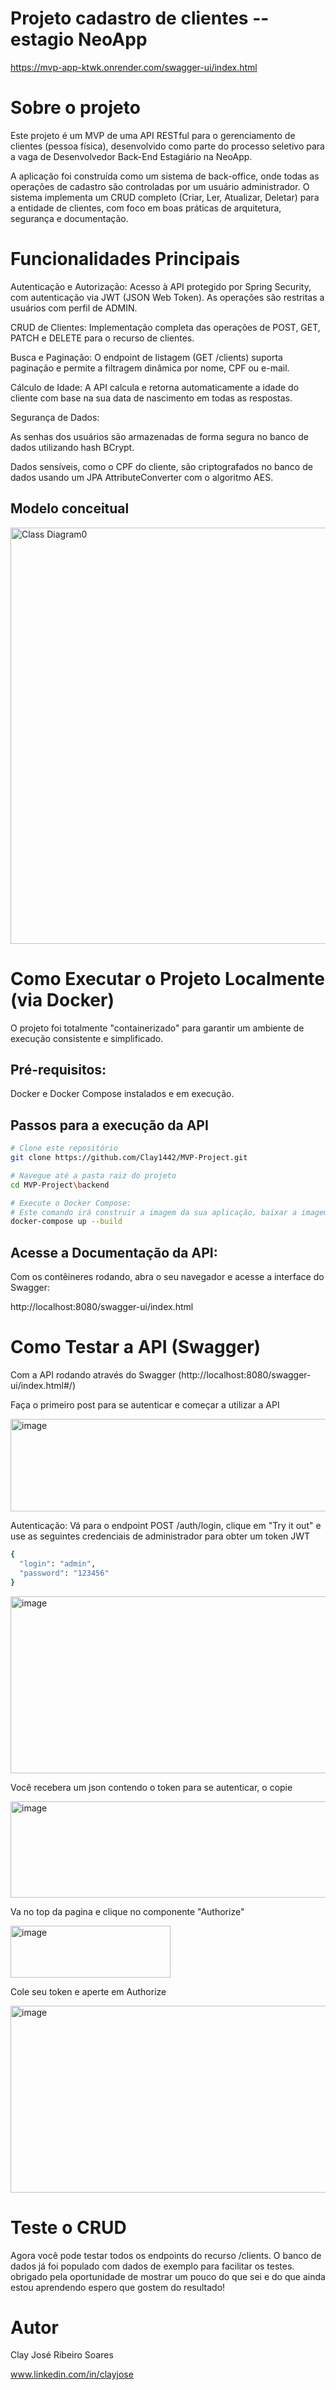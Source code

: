 # Projeto cadastro de clientes -- estagio NeoApp
https://mvp-app-ktwk.onrender.com/swagger-ui/index.html

# Sobre o projeto

Este projeto é um MVP de uma API RESTful para o gerenciamento de clientes (pessoa física), desenvolvido como parte do processo seletivo para a vaga de Desenvolvedor Back-End Estagiário na NeoApp.

A aplicação foi construída como um sistema de back-office, onde todas as operações de cadastro são controladas por um usuário administrador. 
O sistema implementa um CRUD completo (Criar, Ler, Atualizar, Deletar) para a entidade de clientes, com foco em boas práticas de arquitetura, segurança e documentação.

# Funcionalidades Principais

Autenticação e Autorização: Acesso à API protegido por Spring Security, com autenticação via JWT (JSON Web Token). As operações são restritas a usuários com perfil de ADMIN.

CRUD de Clientes: Implementação completa das operações de POST, GET, PATCH e DELETE para o recurso de clientes.

Busca e Paginação: O endpoint de listagem (GET /clients) suporta paginação e permite a filtragem dinâmica por nome, CPF ou e-mail.

Cálculo de Idade: A API calcula e retorna automaticamente a idade do cliente com base na sua data de nascimento em todas as respostas.

Segurança de Dados:

As senhas dos usuários são armazenadas de forma segura no banco de dados utilizando hash BCrypt.

Dados sensíveis, como o CPF do cliente, são criptografados no banco de dados usando um JPA AttributeConverter com o algoritmo AES.


## Modelo conceitual
<img width="880" height="666" alt="Class Diagram0" src="https://github.com/user-attachments/assets/b54f7197-848e-4aad-8cd5-3c6279d27c0d" />

# Como Executar o Projeto Localmente (via Docker)
O projeto foi totalmente "containerizado" para garantir um ambiente de execução consistente e simplificado.

## Pré-requisitos:
Docker e Docker Compose instalados e em execução.


## Passos para a execução da API

```bash
# Clone este repositório 
git clone https://github.com/Clay1442/MVP-Project.git

# Navegue até a pasta raiz do projeto
cd MVP-Project\backend

# Execute o Docker Compose:
# Este comando irá construir a imagem da sua aplicação, baixar a imagem do PostgreSQL e iniciar os dois contêineres.
docker-compose up --build

````
## Acesse a Documentação da API:
Com os contêineres rodando, abra o seu navegador e acesse a interface do Swagger:

http://localhost:8080/swagger-ui/index.html

# Como Testar a API (Swagger)
Com a API rodando através do Swagger (http://localhost:8080/swagger-ui/index.html#/)

Faça o primeiro post para se autenticar e começar a utilizar a API 

<img width="668" height="148" alt="image" src="https://github.com/user-attachments/assets/ca0f3711-f978-4ce7-bd35-e5b081e5d75c" />

Autenticação: Vá para o endpoint POST /auth/login, clique em "Try it out" e use as seguintes credenciais de administrador para obter um token JWT
```bash 
{
  "login": "admin",
  "password": "123456"
}

```


<img width="643" height="283" alt="image" src="https://github.com/user-attachments/assets/be868be5-0b6e-4c15-8670-248e11fe3752" />

Você recebera um json contendo o token para se autenticar, o copie 


<img width="664" height="154" alt="image" src="https://github.com/user-attachments/assets/141e0693-b213-4d0f-b8bf-d63503b90595" />

Va no top da pagina e clique  no componente "Authorize" 


<img width="256" height="83" alt="image" src="https://github.com/user-attachments/assets/868c45cf-b8e3-4efd-86f1-6799b59aa830" />

Cole seu token e aperte em Authorize 


<img width="711" height="299" alt="image" src="https://github.com/user-attachments/assets/3e8452f4-8594-4588-9ef3-771e8055b46a" />

# Teste o CRUD
Agora você pode testar todos os endpoints do recurso /clients. O banco de dados já foi populado com dados de exemplo para facilitar os testes.
obrigado pela oportunidade de mostrar um pouco do que sei e do que ainda estou aprendendo espero que gostem do resultado!

# Autor

Clay José Ribeiro Soares

www.linkedin.com/in/clayjose
